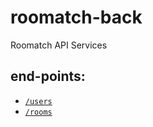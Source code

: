 
# roomatch-back

Roomatch API Services

## end-points:
- [`/users`](./routes/DOC_USERS.md)
- [`/rooms`](./routes/DOC_ROOMS.md)


